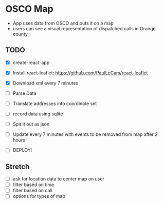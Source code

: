 # OSCO Map

* App uses data from OSCO and puts it on a map
* users can see a visual representation of dispatched calls in Orange county

## TODO

* [x] create-react-app
* [x] Install react-leaflet: https://github.com/PaulLeCam/react-leaflet
* [x] Download xml every 7 minutes
* [ ] Parse Data
* [ ] Translate addresses into coordinate set
* [ ] record data using sqlite
* [ ] Spit it out as json
* [ ] Update every 7 minutes with events to be removed from map after 2 hours
* [ ] DEPLOY!


## Stretch
* [ ] ask for location data to center map on user
* [ ] filter based on time
* [ ] filter based on call
* [ ] options for types of map
